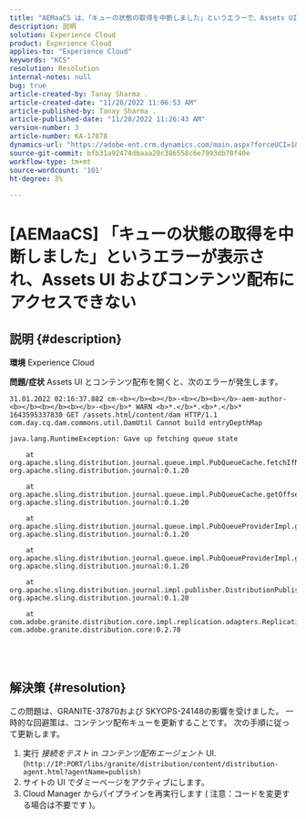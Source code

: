 ```yaml
---
title: "AEMaaCS は、「キューの状態の取得を中断しました」というエラーで、Assets UI およびコンテンツ配布にアクセスできません"
description: 説明
solution: Experience Cloud
product: Experience Cloud
applies-to: "Experience Cloud"
keywords: "KCS"
resolution: Resolution
internal-notes: null
bug: true
article-created-by: Tanay Sharma .
article-created-date: "11/28/2022 11:06:53 AM"
article-published-by: Tanay Sharma .
article-published-date: "11/28/2022 11:26:43 AM"
version-number: 3
article-number: KA-17878
dynamics-url: "https://adobe-ent.crm.dynamics.com/main.aspx?forceUCI=1&pagetype=entityrecord&etn=knowledgearticle&id=a3a974bf-0c6f-ed11-9562-6045bd006239"
source-git-commit: bfb31a92474dbaaa20c386558c6e7993db70f40e
workflow-type: tm+mt
source-wordcount: '101'
ht-degree: 3%

---
```


# [AEMaaCS] 「キューの状態の取得を中断しました」というエラーが表示され、Assets UI およびコンテンツ配布にアクセスできない

## 説明 {#description}

<b>環境</b>
Experience Cloud


<b>問題/症状</b>
Assets UI とコンテンツ配布を開くと、次のエラーが発生します。




```
31.01.2022 02:16:37.882 cm-<b></b><b></b>-<b></b><b></b>-aem-author-<b></b><b></b><b></b>-<b></b>* WARN <b>*.</b>*.<b>*.</b>* 1643595337830 GET /assets.html/content/dam HTTP/1.1 com.day.cq.dam.commons.util.DamUtil Cannot build entryDepthMap

java.lang.RuntimeException: Gave up fetching queue state

    at org.apache.sling.distribution.journal.queue.impl.PubQueueCache.fetchIfNeeded(PubQueueCache.java:155) org.apache.sling.distribution.journal:0.1.20

    at org.apache.sling.distribution.journal.queue.impl.PubQueueCache.getOffsetQueue(PubQueueCache.java:117) org.apache.sling.distribution.journal:0.1.20

    at org.apache.sling.distribution.journal.queue.impl.PubQueueProviderImpl.getOffsetQueue(PubQueueProviderImpl.java:198) org.apache.sling.distribution.journal:0.1.20

    at org.apache.sling.distribution.journal.queue.impl.PubQueueProviderImpl.getQueue(PubQueueProviderImpl.java:173) org.apache.sling.distribution.journal:0.1.20

    at org.apache.sling.distribution.journal.impl.publisher.DistributionPublisher.getQueue(DistributionPublisher.java:226) org.apache.sling.distribution.journal:0.1.20

    at com.adobe.granite.distribution.core.impl.replication.adapters.ReplicationAgent.getQueue(ReplicationAgent.java:179) com.adobe.granite.distribution.core:0.2.70
```



<br> <br>



## 解決策 {#resolution}


この問題は、GRANITE-37870および SKYOPS-24148の影響を受けました。 一時的な回避策は、コンテンツ配布キューを更新することです。 次の手順に従って更新します。

1. 実行 *接続をテスト* in *コンテンツ配布エージェント* UI. (`http://IP:PORT/libs/granite/distribution/content/distribution-agent.html?agentName=publish)`
2. サイトの UI でダミーページをアクティブにします。
3. Cloud Manager からパイプラインを再実行します ( 注意：コードを変更する場合は不要です )。

